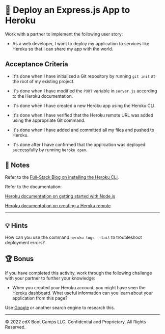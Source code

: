 # 📖 Deploy an Express.js App to Heroku

Work with a partner to implement the following user story:

* As a web developer, I want to deploy my application to services like Heroku so that I can share my app with the world.

## Acceptance Criteria

* It's done when I have initialized a Git repository by running `git init` at the root of my existing project.

* It's done when I have modified the `PORT` variable in `server.js` according to the Heroku documentation.

* It's done when I have created a new Heroku app using the Heroku CLI.

* It's done when I have verified that the Heroku remote URL was added using the appropriate Git command.

* It's done when I have added and committed all my files and pushed to Heroku.

* It's done after I have confirmed that the application was deployed successfully by running `heroku open`.

## 📝 Notes

Refer to the [Full-Stack Blog on installing the Heroku CLI](https://coding-boot-camp.github.io/full-stack/heroku/how-to-install-the-heroku-cli).

Refer to the documentation:

[Heroku documentation on getting started with Node.js](https://devcenter.heroku.com/articles/getting-started-with-nodejs?singlepage=true)

[Heroku documentation on creating a Heroku remote](https://devcenter.heroku.com/articles/git#creating-a-heroku-remote)

---

## 💡 Hints

How can you use the command `heroku logs --tail` to troubleshoot deployment errors?

## 🏆 Bonus

If you have completed this activity, work through the following challenge with your partner to further your knowledge:

* When you created your Heroku account, you might have seen the [Heroku dashboard](https://dashboard.heroku.com/). What useful information can you learn about your application from this page?

Use [Google](https://www.google.com) or another search engine to research this.

---
© 2022 edX Boot Camps LLC. Confidential and Proprietary. All Rights Reserved.
